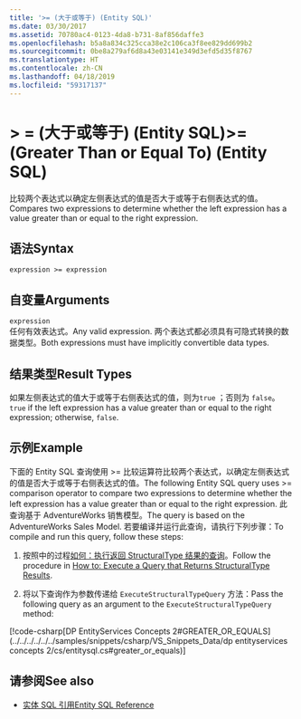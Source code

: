 ```yaml
---
title: '>= (大于或等于) (Entity SQL)'
ms.date: 03/30/2017
ms.assetid: 70780ac4-0123-4da8-b731-8af856daffe3
ms.openlocfilehash: b5a8a834c325cca38e2c106ca3f8ee829dd699b2
ms.sourcegitcommit: 0be8a279af6d8a43e03141e349d3efd5d35f8767
ms.translationtype: HT
ms.contentlocale: zh-CN
ms.lasthandoff: 04/18/2019
ms.locfileid: "59317137"
---
```

# <a name="-greater-than-or-equal-to-entity-sql"></a><span data-ttu-id="e4382-102">> = (大于或等于) (Entity SQL)</span><span class="sxs-lookup"><span data-stu-id="e4382-102">>= (Greater Than or Equal To) (Entity SQL)</span></span>
<span data-ttu-id="e4382-103">比较两个表达式以确定左侧表达式的值是否大于或等于右侧表达式的值。</span><span class="sxs-lookup"><span data-stu-id="e4382-103">Compares two expressions to determine whether the left expression has a value greater than or equal to the right expression.</span></span>  
  
## <a name="syntax"></a><span data-ttu-id="e4382-104">语法</span><span class="sxs-lookup"><span data-stu-id="e4382-104">Syntax</span></span>  
  
```  
expression >= expression  
```  
  
## <a name="arguments"></a><span data-ttu-id="e4382-105">自变量</span><span class="sxs-lookup"><span data-stu-id="e4382-105">Arguments</span></span>  
 `expression`  
 <span data-ttu-id="e4382-106">任何有效表达式。</span><span class="sxs-lookup"><span data-stu-id="e4382-106">Any valid expression.</span></span> <span data-ttu-id="e4382-107">两个表达式都必须具有可隐式转换的数据类型。</span><span class="sxs-lookup"><span data-stu-id="e4382-107">Both expressions must have implicitly convertible data types.</span></span>  
  
## <a name="result-types"></a><span data-ttu-id="e4382-108">结果类型</span><span class="sxs-lookup"><span data-stu-id="e4382-108">Result Types</span></span>  
 <span data-ttu-id="e4382-109">如果左侧表达式的值大于或等于右侧表达式的值，则为`true` ；否则为 `false`。</span><span class="sxs-lookup"><span data-stu-id="e4382-109">`true` if the left expression has a value greater than or equal to the right expression; otherwise, `false`.</span></span>  
  
## <a name="example"></a><span data-ttu-id="e4382-110">示例</span><span class="sxs-lookup"><span data-stu-id="e4382-110">Example</span></span>  
 <span data-ttu-id="e4382-111">下面的 Entity SQL 查询使用 >= 比较运算符比较两个表达式，以确定左侧表达式的值是否大于或等于右侧表达式的值。</span><span class="sxs-lookup"><span data-stu-id="e4382-111">The following Entity SQL query uses >= comparison operator to compare two expressions to determine whether the left expression has a value greater than or equal to the right expression.</span></span> <span data-ttu-id="e4382-112">此查询基于 AdventureWorks 销售模型。</span><span class="sxs-lookup"><span data-stu-id="e4382-112">The query is based on the AdventureWorks Sales Model.</span></span> <span data-ttu-id="e4382-113">若要编译并运行此查询，请执行下列步骤：</span><span class="sxs-lookup"><span data-stu-id="e4382-113">To compile and run this query, follow these steps:</span></span>  
  
1. <span data-ttu-id="e4382-114">按照中的过程[如何：执行返回 StructuralType 结果的查询](../../../../../../docs/framework/data/adonet/ef/how-to-execute-a-query-that-returns-structuraltype-results.md)。</span><span class="sxs-lookup"><span data-stu-id="e4382-114">Follow the procedure in [How to: Execute a Query that Returns StructuralType Results](../../../../../../docs/framework/data/adonet/ef/how-to-execute-a-query-that-returns-structuraltype-results.md).</span></span>  
  
2. <span data-ttu-id="e4382-115">将以下查询作为参数传递给 `ExecuteStructuralTypeQuery` 方法：</span><span class="sxs-lookup"><span data-stu-id="e4382-115">Pass the following query as an argument to the `ExecuteStructuralTypeQuery` method:</span></span>  
  
 [!code-csharp[DP EntityServices Concepts 2#GREATER_OR_EQUALS](../../../../../../samples/snippets/csharp/VS_Snippets_Data/dp entityservices concepts 2/cs/entitysql.cs#greater_or_equals)]  
  
## <a name="see-also"></a><span data-ttu-id="e4382-116">请参阅</span><span class="sxs-lookup"><span data-stu-id="e4382-116">See also</span></span>

- [<span data-ttu-id="e4382-117">实体 SQL 引用</span><span class="sxs-lookup"><span data-stu-id="e4382-117">Entity SQL Reference</span></span>](../../../../../../docs/framework/data/adonet/ef/language-reference/entity-sql-reference.md)
